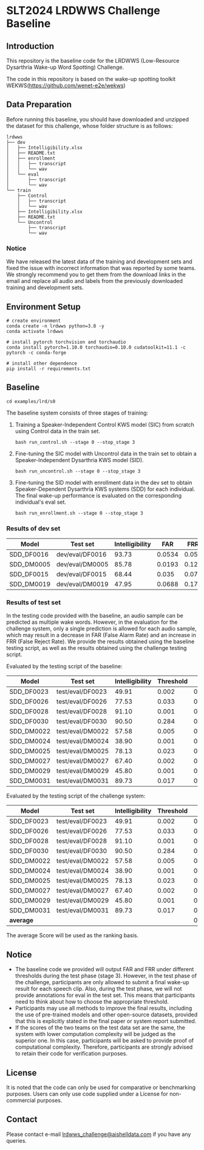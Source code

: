 # SLT2024 LRDWWS Challenge Baseline

## Introduction

This repository is the baseline code for the LRDWWS (Low-Resource Dysarthria Wake-up Word Spotting) Challenge.

The code in this repository is based on the wake-up spotting toolkit WEKWS(https://github.com/wenet-e2e/wekws)

## Data Preparation

Before running this baseline, you should have downloaded and unzipped the dataset for this challenge, whose folder structure is as follows:

```
lrdwws
├── dev
│   ├── Intelligibility.xlsx
│   ├── README.txt
│   ├── enrollment
│   │   ├── transcript
│   │   └── wav
│   └── eval
│       ├── transcript
│       └── wav
└── train
    ├── Control
    │   ├── transcript
    │   └── wav
    ├── Intelligibility.xlsx
    ├── README.txt
    └── Uncontrol
        ├── transcript
        └── wav
```

### Notice

We have released the latest data of the training and development sets and fixed the issue with incorrect information that was reported by some teams. We strongly recommend you to get them from the download links in the email and replace all audio and labels from the previously downloaded training and development sets.

## Environment Setup

```
# create environment
conda create -n lrdwws python=3.8 -y
conda activate lrdwws

# install pytorch torchvision and torchaudio
conda install pytorch=1.10.0 torchaudio=0.10.0 cudatoolkit=11.1 -c pytorch -c conda-forge

# install other dependence
pip install -r requirements.txt
```

## Baseline

```
cd examples/lrd/s0
```

The baseline system consists of three stages of training:

1. Training a Speaker-Independent Control KWS model (SIC) from scratch using Control data in the train set.

   ```
   bash run_control.sh --stage 0 --stop_stage 3
   ```

2. Fine-tuning the SIC model with Uncontrol data in the train set to obtain a Speaker-Independent Dysarthria KWS model (SID).

   ```
   bash run_uncontrol.sh --stage 0 --stop_stage 3
   ```

3. Fine-tuning the SID model with enrollment data in the dev set to obtain Speaker-Dependent Dysarthria KWS systems (SDD) for each individual. The final wake-up performance is evaluated on the corresponding individual's eval set.

   ```
   bash run_enrollment.sh --stage 0 --stop_stage 3
   ```

### Results of dev set

| Model      | Test set        | Intelligibility | FAR    | FRR   | Score  |
| ---------- | --------------- | --------------- | ------ | ----- | ------ |
| SDD_DF0016 | dev/eval/DF0016 | 93.73           | 0.0534 | 0.05  | 0.1034 |
| SDD_DM0005 | dev/eval/DM0005 | 85.78           | 0.0193 | 0.125 | 0.1443 |
| SDD_DF0015 | dev/eval/DF0015 | 68.44           | 0.035  | 0.075 | 0.11   |
| SDD_DM0019 | dev/eval/DM0019 | 47.95           | 0.0688 | 0.175 | 0.2438 |

### Results of test set

In the testing code provided with the baseline, an audio sample can be predicted as multiple wake words.  However, in the evaluation for the challenge system, only a single prediction is allowed for each audio sample, which may result in a decrease in FAR (False Alarm Rate) and an increase in FRR (False Reject Rate).  We provide the results obtained using the baseline testing script, as well as the results obtained using the challenge testing script. 

Evaluated by the testing script of the baseline:

| **Model**  | **Test set**     | **Intelligibility** | **Threshold** | **FAR** | **FRR** | **Score** |
| ---------- | ---------------- | ------------------- | ------------- | ------- | ------- | --------- |
| SDD_DF0023 | test/eval/DF0023 | 49.91               | 0.002         | 0.1668  | 0.3250  | 0.4918    |
| SDD_DF0026 | test/eval/DF0026 | 77.53               | 0.033         | 0.0144  | 0.0000  | 0.0144    |
| SDD_DF0028 | test/eval/DF0028 | 91.10               | 0.001         | 0.0741  | 0.0750  | 0.1491    |
| SDD_DF0030 | test/eval/DF0030 | 90.50               | 0.284         | 0.0036  | 0.0000  | 0.0036    |
| SDD_DM0022 | test/eval/DM0022 | 57.58               | 0.005         | 0.0929  | 0.2250  | 0.3179    |
| SDD_DM0024 | test/eval/DM0024 | 38.90               | 0.001         | 0.1127  | 0.3500  | 0.4627    |
| SDD_DM0025 | test/eval/DM0025 | 78.13               | 0.023         | 0.0311  | 0.1000  | 0.1311    |
| SDD_DM0027 | test/eval/DM0027 | 67.40               | 0.002         | 0.1095  | 0.1500  | 0.2595    |
| SDD_DM0029 | test/eval/DM0029 | 45.80               | 0.001         | 0.1338  | 0.1750  | 0.3088    |
| SDD_DM0031 | test/eval/DM0031 | 89.73               | 0.017         | 0.0259  | 0.0500  | 0.0759    |

Evaluated by the testing script of the challenge system:

| **Model**   | **Test set**     | **Intelligibility** | **Threshold** | **FAR** | **FRR** | **Score**  |
| ----------- | ---------------- | ------------------- | ------------- | ------- | ------- | ---------- |
| SDD_DF0023  | test/eval/DF0023 | 49.91               | 0.002         | 0.0736  | 0.5000  | 0.5736     |
| SDD_DF0026  | test/eval/DF0026 | 77.53               | 0.033         | 0.0116  | 0.0250  | 0.0366     |
| SDD_DF0028  | test/eval/DF0028 | 91.10               | 0.001         | 0.0351  | 0.4000  | 0.4351     |
| SDD_DF0030  | test/eval/DF0030 | 90.50               | 0.284         | 0.0033  | 0.0000  | 0.0033     |
| SDD_DM0022  | test/eval/DM0022 | 57.58               | 0.005         | 0.0497  | 0.3750  | 0.4247     |
| SDD_DM0024  | test/eval/DM0024 | 38.90               | 0.001         | 0.0562  | 0.5500  | 0.6062     |
| SDD_DM0025  | test/eval/DM0025 | 78.13               | 0.023         | 0.0234  | 0.1750  | 0.1984     |
| SDD_DM0027  | test/eval/DM0027 | 67.40               | 0.002         | 0.0574  | 0.1750  | 0.2324     |
| SDD_DM0029  | test/eval/DM0029 | 45.80               | 0.001         | 0.0597  | 0.4500  | 0.5097     |
| SDD_DM0031  | test/eval/DM0031 | 89.73               | 0.017         | 0.0164  | 0.0750  | 0.0914     |
| **average** |                  |                     |               | 0.0387  | 0.2725  | **0.3111** |

The average Score will be used as the ranking basis.

## Notice

- The baseline code we provided will output FAR and FRR under different thresholds during the test phase (stage 3). However, in the test phase of the challenge, participants are only allowed to submit a final wake-up result for each speech clip. Also, during the test phase, we will not provide annotations for eval in the test set. This means that participants need to think about how to choose the appropriate threshold.
- Participants may use all methods to improve the final results, including the use of pre-trained models and other open-source datasets, provided that this is explicitly stated in the final paper or system report submitted.
- If the scores of the two teams on the test data set are the same, the system with lower computation complexity will be judged as the superior one. In this case, participants will be asked to provide proof of computational complexity. Therefore, participants are strongly advised to retain their code for verification purposes.

## License

It is noted that the code can only be used for comparative or benchmarking purposes.  Users can only use code supplied under a License for non-commercial purposes.

## Contact

Please contact e-mail [lrdwws_challenge@aishelldata.com](mailto:lrdwws_challenge@aishelldata.com) if you have any queries.

